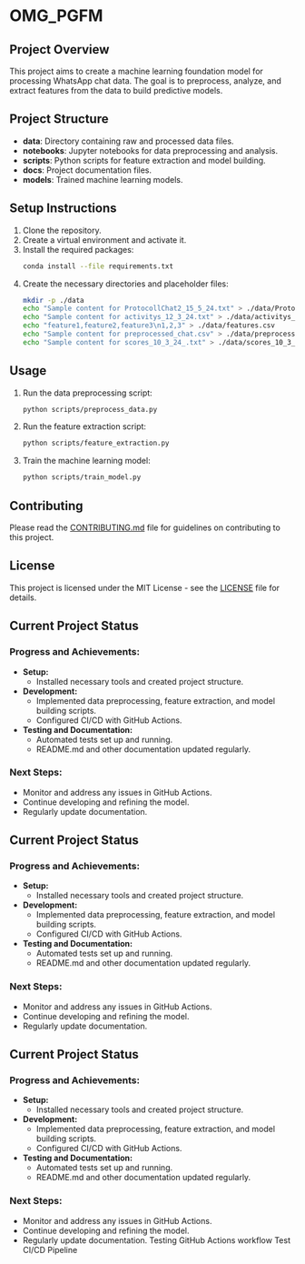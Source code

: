 # OMG_PGFM

## Project Overview
This project aims to create a machine learning foundation model for processing WhatsApp chat data. The goal is to preprocess, analyze, and extract features from the data to build predictive models.

## Project Structure
- **data**: Directory containing raw and processed data files.
- **notebooks**: Jupyter notebooks for data preprocessing and analysis.
- **scripts**: Python scripts for feature extraction and model building.
- **docs**: Project documentation files.
- **models**: Trained machine learning models.

## Setup Instructions
1. Clone the repository.
2. Create a virtual environment and activate it.
3. Install the required packages:
    ```sh
    conda install --file requirements.txt
    ```
4. Create the necessary directories and placeholder files:
    ```sh
    mkdir -p ./data
    echo "Sample content for ProtocollChat2_15_5_24.txt" > ./data/ProtocollChat2_15_5_24.txt
    echo "Sample content for activitys_12_3_24.txt" > ./data/activitys_12_3_24.txt
    echo "feature1,feature2,feature3\n1,2,3" > ./data/features.csv
    echo "Sample content for preprocessed_chat.csv" > ./data/preprocessed_chat.csv
    echo "Sample content for scores_10_3_24_.txt" > ./data/scores_10_3_24_.txt
    ```

## Usage
1. Run the data preprocessing script:
    ```sh
    python scripts/preprocess_data.py
    ```
2. Run the feature extraction script:
    ```sh
    python scripts/feature_extraction.py
    ```
3. Train the machine learning model:
    ```sh
    python scripts/train_model.py
    ```

## Contributing
Please read the [CONTRIBUTING.md](docs/CONTRIBUTING.md) file for guidelines on contributing to this project.

## License
This project is licensed under the MIT License - see the [LICENSE](LICENSE) file for details.
## Current Project Status

### Progress and Achievements:
- **Setup:**
  - Installed necessary tools and created project structure.
- **Development:**
  - Implemented data preprocessing, feature extraction, and model building scripts.
  - Configured CI/CD with GitHub Actions.
- **Testing and Documentation:**
  - Automated tests set up and running.
  - README.md and other documentation updated regularly.

### Next Steps:
- Monitor and address any issues in GitHub Actions.
- Continue developing and refining the model.
- Regularly update documentation.
## Current Project Status

### Progress and Achievements:
- **Setup:**
  - Installed necessary tools and created project structure.
- **Development:**
  - Implemented data preprocessing, feature extraction, and model building scripts.
  - Configured CI/CD with GitHub Actions.
- **Testing and Documentation:**
  - Automated tests set up and running.
  - README.md and other documentation updated regularly.

### Next Steps:
- Monitor and address any issues in GitHub Actions.
- Continue developing and refining the model.
- Regularly update documentation.
## Current Project Status

### Progress and Achievements:
- **Setup:**
  - Installed necessary tools and created project structure.
- **Development:**
  - Implemented data preprocessing, feature extraction, and model building scripts.
  - Configured CI/CD with GitHub Actions.
- **Testing and Documentation:**
  - Automated tests set up and running.
  - README.md and other documentation updated regularly.

### Next Steps:
- Monitor and address any issues in GitHub Actions.
- Continue developing and refining the model.
- Regularly update documentation.
T e s t i n g   G i t H u b   A c t i o n s   w o r k f l o w  
 T e s t   C I / C D   P i p e l i n e  
 